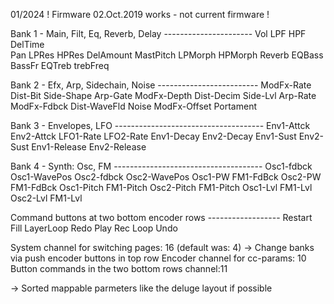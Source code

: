 01/2024
! Firmware 02.Oct.2019 works - not current firmware !


Bank 1 - Main, Filt, Eq, Reverb, Delay ----------------------
Vol         LPF          HPF          DelTime    
Pan         LPRes        HPRes        DelAmount
MastPitch   LPMorph      HPMorph      Reverb
EQBass      BassFr       EQTreb       trebFreq

Bank 2 - Efx, Arp, Sidechain, Noise -------------------------
ModFx-Rate   Dist-Bit         Side-Shape      Arp-Gate
ModFx-Depth  Dist-Decim       Side-Lvl        Arp-Rate
ModFx-Fdbck  Dist-WaveFld     Noise
ModFx-Offset 				      Portament		

Bank 3 - Envelopes, LFO -------------------------------------
Env1-Attck	Env2-Attck	LFO1-Rate     LFO2-Rate
Env1-Decay  	Env2-Decay 
Env1-Sust	Env2-Sust
Env1-Release	Env2-Release	

Bank 4 - Synth: Osc, FM -------------------------------------
Osc1-fdbck	Osc1-WavePos	Osc2-fdbck    Osc2-WavePos
Osc1-PW		FM1-FdBck	Osc2-PW	      FM1-FdBck	
Osc1-Pitch	FM1-Pitch	Osc2-Pitch    FM1-Pitch
Osc1-Lvl	FM1-Lvl		Osc2-Lvl      FM1-Lvl	

Command buttons at two bottom encoder rows ------------------
Restart	 Fill	LayerLoop	Redo
Play     Rec    Loop		Undo



System channel for switching pages: 16 (default was: 4)
-> Change banks via push encoder buttons in top row
Encoder channel for cc-params: 10
Button commands in the two bottom rows channel:11 
  
-> Sorted mappable parmeters like the deluge layout if possible

